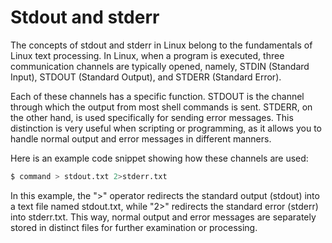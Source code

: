 # Stdout and stderr 

The concepts of stdout and stderr in Linux belong to the fundamentals of Linux text processing. In Linux, when a program is executed, three communication channels are typically opened, namely, STDIN (Standard Input), STDOUT (Standard Output), and STDERR (Standard Error). 

Each of these channels has a specific function. STDOUT is the channel through which the output from most shell commands is sent. STDERR, on the other hand, is used specifically for sending error messages. This distinction is very useful when scripting or programming, as it allows you to handle normal output and error messages in different manners.

Here is an example code snippet showing how these channels are used:

```bash
$ command > stdout.txt 2>stderr.txt
```

In this example, the ">" operator redirects the standard output (stdout) into a text file named stdout.txt, while "2>" redirects the standard error (stderr) into stderr.txt. This way, normal output and error messages are separately stored in distinct files for further examination or processing.